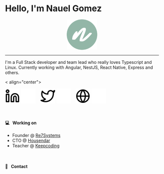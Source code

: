 # Hello, I'm Nauel Gomez

<p align="center">
  <a href="https://aralroca.com">
    <img width="100" src="img/profile.png" alt="logo" />
  </a>
</p>

-----------

I'm a Full Stack developer and team lead who really loves Typescript and Linux. Currently working with Angular, NestJS, React Native, Express and others.
<br />

< align="center">

<a href="https://linkedin.com/in/nauelg#gh-light-mode-only"><img src="./img/linkedin-light.svg" alt="website"></a>
<a href="https://linkedin.com/in/nauelg#gh-dark-mode-only"><img src="./img/linkedin-dark.svg" alt="website"></a>
&nbsp;&nbsp;
<a href="https://twitter.com/nauelg#gh-light-mode-only"><img src="./img/twitter-light.svg" alt="website"></a>
<a href="https://twitter.com/nauelg#gh-dark-mode-only"><img src="./img/twitter-dark.svg" alt="website"></a>
&nbsp;&nbsp;
<a href="https://re7systems.com#gh-light-mode-only"><img src="./img/globe-light.svg" alt="website"></a>
<a href="https://re7systems.com#gh-dark-mode-only"><img src="./img/globe-dark.svg" alt="website"></a>

</p>

<br />

#### 💻&nbsp;&nbsp;&nbsp;Working on
- Founder @ [Re7Systems](https://www.re7systems.com)
- CTO @ [Housendar](https://www.housendar.com)
- Teacher @ [Keepcoding](https://www.keepcoding.io)

<br />

#### 💬&nbsp;&nbsp;&nbsp;Contact

